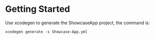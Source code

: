 # Getting Started

Use xcodegen to generate the ShowcaseApp project, the command is: 

```
xcodegen generate -s Showcase-App.yml
```